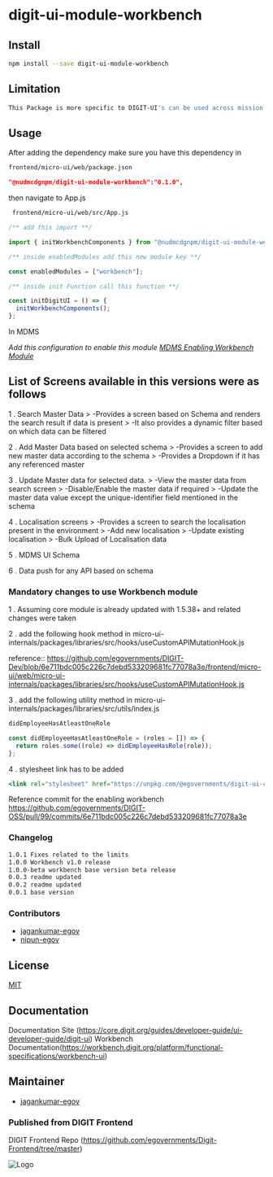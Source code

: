 # digit-ui-module-workbench

## Install

```bash
npm install --save digit-ui-module-workbench
```

## Limitation

```bash
This Package is more specific to DIGIT-UI's can be used across mission's
```

## Usage

After adding the dependency make sure you have this dependency in

```bash
frontend/micro-ui/web/package.json
```

```json
"@nudmcdgnpm/digit-ui-module-workbench":"0.1.0",
```

then navigate to App.js

```bash
 frontend/micro-ui/web/src/App.js
```

```jsx
/** add this import **/

import { initWorkbenchComponents } from "@nudmcdgnpm/digit-ui-module-workbench";

/** inside enabledModules add this new module key **/

const enabledModules = ["workbench"];

/** inside init Function call this function **/

const initDigitUI = () => {
  initWorkbenchComponents();
};

```

In MDMS

_Add this configuration to enable this module [MDMS Enabling Workbench Module](https://github.com/egovernments/works-mdms-data/blob/588d241ba3a9ab30f4d4c2c387a513da811620ca/data/pg/tenant/citymodule.json#L227)_

## List of Screens available in this versions were as follows

1 . Search Master Data
    > -Provides a screen based on Schema and renders the search result if data is present
    > -It also provides a dynamic filter based on which data can be filtered


2 . Add Master Data based on selected schema
    > -Provides a screen to add new master data according to the schema
    > -Provides a Dropdown if it has any referenced master 

3 . Update Master data for selected data.
    > -View the master data from search screen
    > -Disable/Enable the master data if required
    > -Update the master data value except the unique-identifier field mentioned in the schema



4 . Localisation screens
    > -Provides a screen to search the localisation present in the environment
    > -Add new localisation 
    > -Update existing localisation
    > -Bulk Upload of Localisation data

5 . MDMS UI Schema

6 . Data push for any API based on schema

### Mandatory changes to use Workbench module

1 . Assuming core module is already updated with 1.5.38+ and related changes were taken

2 . add the following hook method in micro-ui-internals/packages/libraries/src/hooks/useCustomAPIMutationHook.js

reference:: 
https://github.com/egovernments/DIGIT-Dev/blob/6e711bdc005c226c7debd533209681fc77078a3e/frontend/micro-ui/web/micro-ui-internals/packages/libraries/src/hooks/useCustomAPIMutationHook.js

3 . add the following utility method in micro-ui-internals/packages/libraries/src/utils/index.js
```jsx
didEmployeeHasAtleastOneRole

const didEmployeeHasAtleastOneRole = (roles = []) => {
  return roles.some((role) => didEmployeeHasRole(role));
};

```

4 . stylesheet link has to be added 
```jsx
<link rel="stylesheet" href="https://unpkg.com/@egovernments/digit-ui-css@1.2.114/dist/index.css" />
```
Reference commit for the enabling workbench
https://github.com/egovernments/DIGIT-OSS/pull/99/commits/6e711bdc005c226c7debd533209681fc77078a3e



### Changelog

```bash
1.0.1 Fixes related to the limits
1.0.0 Workbench v1.0 release
1.0.0-beta workbench base version beta release
0.0.3 readme updated
0.0.2 readme updated
0.0.1 base version
```

### Contributors

- [jagankumar-egov](https://github.com/jagankumar-egov) 
- [nipun-egov](https://github.com/nipun-egov)


## License

[MIT](https://choosealicense.com/licenses/mit/)

## Documentation

Documentation Site (https://core.digit.org/guides/developer-guide/ui-developer-guide/digit-ui)
Workbench Documentation(https://workbench.digit.org/platform/functional-specifications/workbench-ui)

## Maintainer

- [jagankumar-egov](https://www.github.com/jagankumar-egov)


### Published from DIGIT Frontend 
DIGIT Frontend Repo (https://github.com/egovernments/Digit-Frontend/tree/master)


![Logo](https://s3.ap-south-1.amazonaws.com/works-dev-asset/mseva-white-logo.png)

